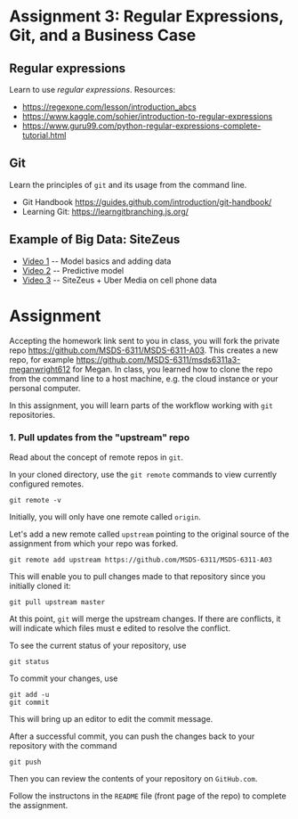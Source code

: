 # Assignment 3: Regular Expressions, Git, and a Business Case

## Regular expressions
Learn to use *regular expressions*. Resources:
* https://regexone.com/lesson/introduction_abcs
* https://www.kaggle.com/sohier/introduction-to-regular-expressions
* https://www.guru99.com/python-regular-expressions-complete-tutorial.html

## Git 
Learn the principles of `git` and its usage from the command line. 
* Git Handbook https://guides.github.com/introduction/git-handbook/
* Learning Git: https://learngitbranching.js.org/

## Example of Big Data: SiteZeus 
* [Video 1](https://www.youtube.com/watch?v=c4m4HH19m5Q) -- Model basics and adding data 
* [Video 2](https://www.youtube.com/watch?v=CuihDgBtApI) -- Predictive model 
* [Video 3](https://www.youtube.com/watch?v=OHGxfjNzIHY) -- SiteZeus + Uber Media on cell phone data

# Assignment
Accepting the homework link sent to you in class, you will fork the private repo https://github.com/MSDS-6311/MSDS-6311-A03. This creates a new repo, for example https://github.com/MSDS-6311/msds6311a3-meganwright612 for Megan. In class, you learned how to clone the repo from the command line to a host machine, e.g. the cloud instance or your personal computer.

In this assignment, you will learn parts of the workflow working with `git` repositories.

### 1. Pull updates from the "upstream" repo 

Read about the concept of remote repos in `git`.

In your cloned directory, use the `git remote` commands to view currently configured remotes. 
```shell
git remote -v
```
Initially, you will only have one remote called `origin`.

Let's add a new remote called `upstream` pointing to the original source of the assignment from which your repo was forked.
```shell
git remote add upstream https://github.com/MSDS-6311/MSDS-6311-A03
```
This will enable you to pull changes made to that repository since you initially cloned it:
```shell
git pull upstream master 
```
At this point, `git` will merge the upstream changes. If there are conflicts, it will indicate which files must e edited to resolve the conflict.

To see the current status of your repository, use 
```
git status
```

To commit your changes, use
```
git add -u
git commit
```
This will  bring up an editor to edit the commit message.

After a successful commit, you can push the changes back to your repository with the command

```
git push
```

Then you can review the contents of your repository on `GitHub.com`.


Follow the instructons in the `README` file (front page of the repo) to complete the assignment.



